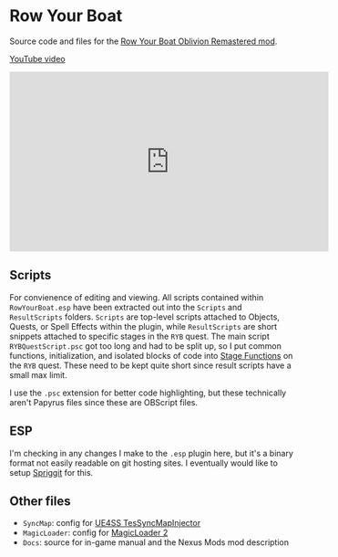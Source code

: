 # Row Your Boat

Source code and files for the [Row Your Boat Oblivion Remastered
mod](https://www.nexusmods.com/oblivionremastered/mods/4273).

[YouTube video](https://youtu.be/SE55cqIZNp4)
<iframe width="560" height="315" src="https://www.youtube.com/embed/SE55cqIZNp4?si=VI3vs1kPtX6liGD_" title="YouTube video player" frameborder="0" allow="accelerometer; autoplay; clipboard-write; encrypted-media; gyroscope; picture-in-picture; web-share" referrerpolicy="strict-origin-when-cross-origin" allowfullscreen></iframe>

## Scripts

For convienence of editing and viewing. All scripts contained within `RowYourBoat.esp` have been extracted out into the
`Scripts` and `ResultScripts` folders. `Scripts` are top-level scripts attached to Objects, Quests, or Spell Effects
within the plugin, while `ResultScripts` are short snippets attached to specific stages in the `RYB` quest. The main
script `RYBQuestScript.psc` got too long and had to be split up, so I put common functions, initialization, and isolated
blocks of code into [Stage Functions](https://cs.uesp.net/wiki/Category:Stage_Functions) on the `RYB` quest. These need
to be kept quite short since result scripts have a small max limit.

I use the `.psc` extension for better code highlighting, but these technically aren't Papyrus files since these are
OBScript files.

## ESP

I'm checking in any changes I make to the `.esp` plugin here, but it's a binary format not easily readable on git
hosting sites. I eventually would like to setup [Spriggit](https://github.com/Mutagen-Modding/Spriggit) for this.

## Other files

- `SyncMap`: config for [UE4SS TesSyncMapInjector](https://www.nexusmods.com/oblivionremastered/mods/1272)
- `MagicLoader`: config for [MagicLoader 2](https://www.nexusmods.com/oblivionremastered/mods/1966)
- `Docs`: source for in-game manual and the Nexus Mods mod description